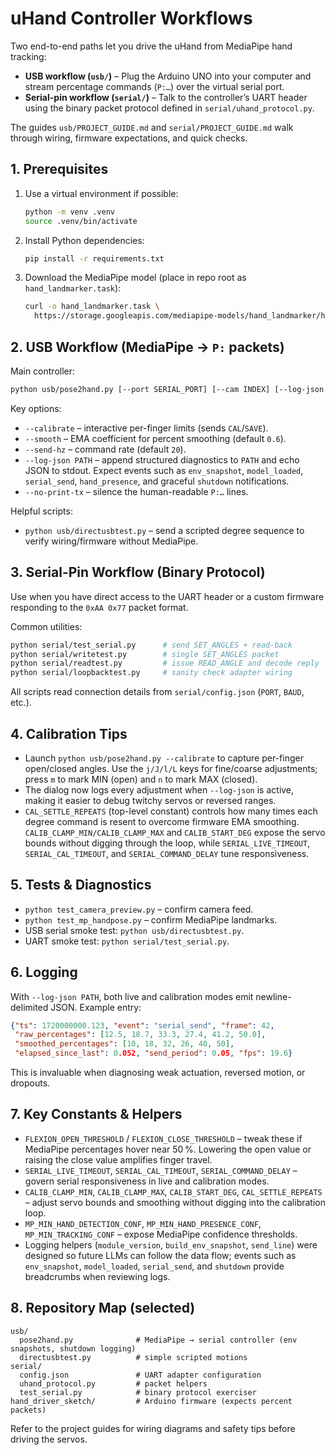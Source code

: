 # uHand Controller Workflows

Two end-to-end paths let you drive the uHand from MediaPipe hand tracking:

- **USB workflow (`usb/`)** – Plug the Arduino UNO into your computer and stream percentage commands (`P:…`) over the virtual serial port.
- **Serial-pin workflow (`serial/`)** – Talk to the controller’s UART header using the binary packet protocol defined in `serial/uhand_protocol.py`.

The guides `usb/PROJECT_GUIDE.md` and `serial/PROJECT_GUIDE.md` walk through wiring, firmware expectations, and quick checks.

## 1. Prerequisites

1. Use a virtual environment if possible:
   ```bash
   python -m venv .venv
   source .venv/bin/activate
   ```
2. Install Python dependencies:
   ```bash
   pip install -r requirements.txt
   ```
3. Download the MediaPipe model (place in repo root as `hand_landmarker.task`):
   ```bash
   curl -o hand_landmarker.task \
     https://storage.googleapis.com/mediapipe-models/hand_landmarker/hand_landmarker/float16/1/hand_landmarker.task
   ```

## 2. USB Workflow (MediaPipe → `P:` packets)

Main controller:
```bash
python usb/pose2hand.py [--port SERIAL_PORT] [--cam INDEX] [--log-json session.json]
```

Key options:
- `--calibrate` – interactive per-finger limits (sends `CAL`/`SAVE`).
- `--smooth` – EMA coefficient for percent smoothing (default `0.6`).
- `--send-hz` – command rate (default `20`).
- `--log-json PATH` – append structured diagnostics to `PATH` and echo JSON to stdout. Expect events such as `env_snapshot`, `model_loaded`, `serial_send`, `hand_presence`, and graceful `shutdown` notifications.
- `--no-print-tx` – silence the human-readable `P:…` lines.

Helpful scripts:
- `python usb/directusbtest.py` – send a scripted degree sequence to verify wiring/firmware without MediaPipe.

## 3. Serial-Pin Workflow (Binary Protocol)

Use when you have direct access to the UART header or a custom firmware responding to the `0xAA 0x77` packet format.

Common utilities:
```bash
python serial/test_serial.py      # send SET_ANGLES + read-back
python serial/writetest.py        # single SET_ANGLES packet
python serial/readtest.py         # issue READ_ANGLE and decode reply
python serial/loopbacktest.py     # sanity check adapter wiring
```
All scripts read connection details from `serial/config.json` (`PORT`, `BAUD`, etc.).

## 4. Calibration Tips

- Launch `python usb/pose2hand.py --calibrate` to capture per-finger open/closed angles. Use the `j/J/l/L` keys for fine/coarse adjustments; press `m` to mark MIN (open) and `n` to mark MAX (closed).
- The dialog now logs every adjustment when `--log-json` is active, making it easier to debug twitchy servos or reversed ranges.
- `CAL_SETTLE_REPEATS` (top-level constant) controls how many times each degree command is resent to overcome firmware EMA smoothing. `CALIB_CLAMP_MIN/CALIB_CLAMP_MAX` and `CALIB_START_DEG` expose the servo bounds without digging through the loop, while `SERIAL_LIVE_TIMEOUT`, `SERIAL_CAL_TIMEOUT`, and `SERIAL_COMMAND_DELAY` tune responsiveness.

## 5. Tests & Diagnostics

- `python test_camera_preview.py` – confirm camera feed.
- `python test_mp_handpose.py` – confirm MediaPipe landmarks.
- USB serial smoke test: `python usb/directusbtest.py`.
- UART smoke test: `python serial/test_serial.py`.

## 6. Logging

With `--log-json PATH`, both live and calibration modes emit newline-delimited JSON. Example entry:
```json
{"ts": 1720000000.123, "event": "serial_send", "frame": 42,
 "raw_percentages": [12.5, 18.7, 33.3, 27.4, 41.2, 50.0],
 "smoothed_percentages": [10, 18, 32, 26, 40, 50],
 "elapsed_since_last": 0.052, "send_period": 0.05, "fps": 19.6}
```
This is invaluable when diagnosing weak actuation, reversed motion, or dropouts.

## 7. Key Constants & Helpers

* `FLEXION_OPEN_THRESHOLD` / `FLEXION_CLOSE_THRESHOLD` – tweak these if MediaPipe percentages hover near 50 %. Lowering the open value or raising the close value amplifies finger travel.
* `SERIAL_LIVE_TIMEOUT`, `SERIAL_CAL_TIMEOUT`, `SERIAL_COMMAND_DELAY` – govern serial responsiveness in live and calibration modes.
* `CALIB_CLAMP_MIN`, `CALIB_CLAMP_MAX`, `CALIB_START_DEG`, `CAL_SETTLE_REPEATS` – adjust servo bounds and smoothing without digging into the calibration loop.
* `MP_MIN_HAND_DETECTION_CONF`, `MP_MIN_HAND_PRESENCE_CONF`, `MP_MIN_TRACKING_CONF` – expose MediaPipe confidence thresholds.
* Logging helpers (`module_version`, `build_env_snapshot`, `send_line`) were designed so future LLMs can follow the data flow; events such as `env_snapshot`, `model_loaded`, `serial_send`, and `shutdown` provide breadcrumbs when reviewing logs.

## 8. Repository Map (selected)

```
usb/
  pose2hand.py              # MediaPipe → serial controller (env snapshots, shutdown logging)
  directusbtest.py          # simple scripted motions
serial/
  config.json               # UART adapter configuration
  uhand_protocol.py         # packet helpers
  test_serial.py            # binary protocol exerciser
hand_driver_sketch/         # Arduino firmware (expects percent packets)
```

Refer to the project guides for wiring diagrams and safety tips before driving the servos.

